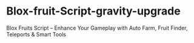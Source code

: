 # Blox-fruit-Script-gravity-upgrade
Blox Fruits Script – Enhance Your Gameplay with Auto Farm, Fruit Finder, Teleports &amp; Smart Tools
